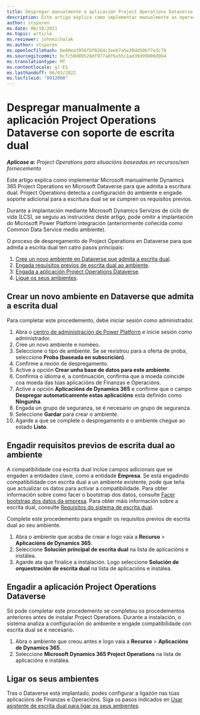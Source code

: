 ```yaml
---
title: Despregar manualmente a aplicación Project Operations Dataverse con soporte de escrita dual
description: Este artigo explica como implementar manualmente as operacións do proxecto Dataverse aplicación para que admita a escritura dual.
author: stsporen
ms.date: 06/18/2021
ms.topic: article
ms.reviewer: johnmichalak
ms.author: stsporen
ms.openlocfilehash: be80ea3956fbf0264c2eeb7a5e30dd50b77e3c78
ms.sourcegitcommit: 6cfc50d89528df977a8f6a55c1ad39d99800d9b4
ms.translationtype: MT
ms.contentlocale: gl-ES
ms.lasthandoff: 06/03/2022
ms.locfileid: "8912008"
---
```

# <a name="manually-deploy-the-project-operations-dataverse-app-with-dual-write-support"></a>Despregar manualmente a aplicación Project Operations Dataverse con soporte de escrita dual

_**Aplícase a:** Project Operations para situacións baseadas en recursos/sen fornecemento_

Este artigo explica como implementar Microsoft manualmente Dynamics 365 Project Operations en Microsoft Dataverse para que admita a escritura dual. Project Operations detecta a configuración do ambiente e engade soporte adicional para a escritura dual se se cumpren os requisitos previos.

Durante a implantación mediante Microsoft Dynamics Servizos de ciclo de vida (LCS), se seguiu as instrucións deste artigo, pode omitir a implantación do Microsoft Power Platform integración (anteriormente coñecida como Common Data Service medio ambiente).

O proceso de despregamento de Project Operations en Dataverse para que admita a escrita dual ten catro pasos principais:

1. [Cree un novo ambiente en Dataverse que admita a escrita dual](#create).
2. [Engada requisitos previos de escrita dual ao ambiente](#prerequisites).
3. [Engada a aplicación Project Operations Dataverse](#dataverse).
4. [Ligue os seus ambientes](#link).

## <a name="create-a-new-environment-in-dataverse-that-supports-dual-write"></a><a name="create"></a>Crear un novo ambiente en Dataverse que admita a escrita dual

Para completar este procedemento, debe iniciar sesión como administrador.

1. Abra o [centro de administración de Power Platform](https://admin.powerplatform.com) e inicie sesión como administrador.
2. Cree un novo ambiente e noméeo.
3. Seleccione o tipo de ambiente. Se se rexistrou para a oferta de proba, seleccione **Proba (baseada en subscrición)**.
4. Confirme a rexión de despregamento.
5. Active a opción **Crear unha base de datos para este ambiente**. 
6. Confirma o idioma e, a continuación, confirma que a moeda coincide coa moeda das túas aplicacións de Finanzas e Operacións.
7. Active a opción **Aplicacións de Dynamics 365** e confirme que o campo **Despregar automaticamente estas aplicacións** está definido como **Ningunha**.
8. Engada un grupo de seguranza, se é necesario un grupo de seguranza.
9. Seleccione **Gardar** para crear o ambiente.
10. Agarde a que se complete o despregamento e o ambiente chegue ao estado **Listo**.

## <a name="add-dual-write-prerequisites-to-the-environment"></a><a name="prerequisites"></a>Engadir requisitos previos de escrita dual ao ambiente

A compatibilidade coa escrita dual inclúe campos adicionais que se engaden a entidades clave, como a entidade **Empresa**. Se está engadindo compatibilidade con escrita dual a un ambiente existente, pode que teña que actualizar os datos para activar a compatibilidade. Para obter información sobre como facer o bootstrap dos datos, consulte [Facer bootstrap dos datos da empresa](/dynamics365/fin-ops-core/dev-itpro/data-entities/dual-write/bootstrap-company-data). Para obter máis información sobre a escrita dual, consulte [Requisitos do sistema de escrita dual](/dynamics365/fin-ops-core/dev-itpro/data-entities/dual-write/dual-write-system-req).

Complete este procedemento para engadir os requisitos previos de escrita dual ao seu ambiente.

1. Abra o ambiente que acaba de crear e logo vaia a **Recurso** \> **Aplicacións de Dynamics 365**.
2. Seleccione **Solución principal de escrita dual** na lista de aplicacións e instálea.
3. Agarde ata que finalice a instalación. Logo seleccione **Solución de orquestración de escrita dual** na lista de aplicacións e instálea.

## <a name="add-the-project-operations-dataverse-app"></a><a name="dataverse"></a>Engadir a aplicación Project Operations Dataverse

Só pode completar este procedemento se completou os procedementos anteriores antes de instalar Project Operations. Durante a instalación, o sistema analiza a configuración do ambiente e engade compatibilidade con escrita dual se é necesario.

1. Abra o ambiente que creou antes e logo vaia a **Recurso** \> **Aplicacións de Dynamics 365**.
2. Seleccione **Microsoft Dynamics 365 Project Operations** na lista de aplicacións e instálea.

## <a name="link-your-environments"></a><a name="link"></a>Ligar os seus ambientes

Tras o Dataverse está implantado, podes configurar a ligazón nas túas aplicacións de Finanzas e Operacións. Siga os pasos indicados en [Usar asistente de escrita dual para ligar os seus ambientes](/dynamics365/fin-ops-core/dev-itpro/data-entities/dual-write/link-your-environment).
